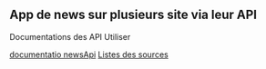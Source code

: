 ## App de news sur plusieurs site via leur API

Documentations des API Utiliser

[documentatio newsApi](https://newsapi.org/#apiArticles)
[Listes des sources](https://newsapi.org/sources)

